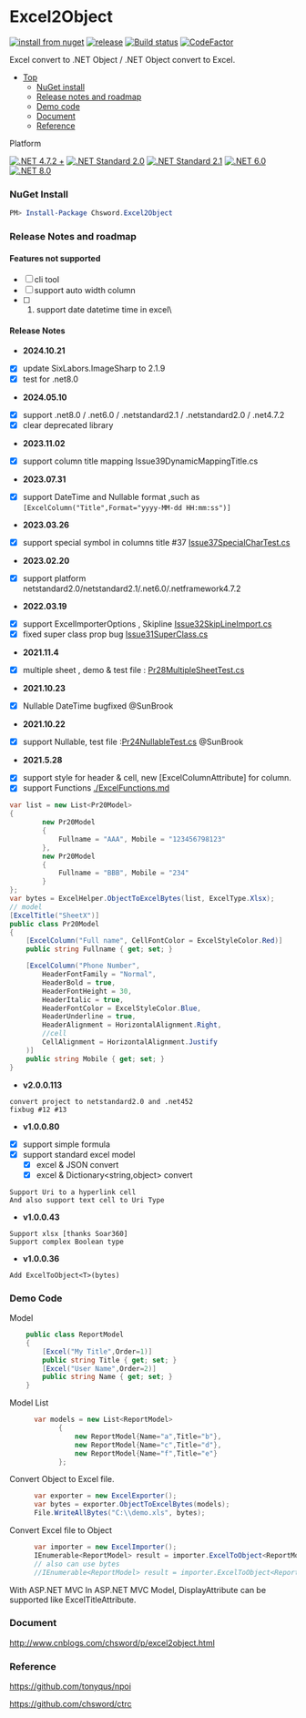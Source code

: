 # Excel2Object

[![install from nuget](http://img.shields.io/nuget/v/Chsword.Excel2Object.svg?style=flat-square)](https://www.nuget.org/packages/Chsword.Excel2Object)
[![release](https://img.shields.io/github/release/chsword/Excel2Object.svg?style=flat-square)](https://github.com/chsword/Excel2Object/releases)
[![Build status](https://ci.appveyor.com/api/projects/status/4po2h27j7yg4bph5/branch/master?svg=true)](https://ci.appveyor.com/project/chsword/excel2object)
[![CodeFactor](https://www.codefactor.io/repository/github/chsword/excel2object/badge)](https://www.codefactor.io/repository/github/chsword/excel2object)

Excel convert to .NET Object / .NET Object convert to Excel.

- [Top](#excel2object)
    - [NuGet install](#nuget-install)
    - [Release notes and roadmap](#release-notes-and-roadmap)
    - [Demo code](#demo-code)
    - [Document](#document)
    - [Reference](#reference)

Platform

[![.NET 4.7.2 +](https://img.shields.io/badge/-4.7.2%2B-brightgreen?logo=dotnet&style=for-the-badge&color=blue)](#)
[![.NET Standard 2.0](https://img.shields.io/badge/-standard2.0-brightgreen?logo=dotnet&style=for-the-badge&color=blue)](#)
[![.NET Standard 2.1](https://img.shields.io/badge/-standard2.1-brightgreen?logo=dotnet&style=for-the-badge&color=blue)](#)
[![.NET 6.0](https://img.shields.io/badge/-6.0-brightgreen?logo=dotnet&style=for-the-badge&color=blue)](#)
[![.NET 8.0](https://img.shields.io/badge/-8.0-brightgreen?logo=dotnet&style=for-the-badge&color=blue)](#)

### NuGet Install
``` powershell
PM> Install-Package Chsword.Excel2Object
```

### Release Notes and roadmap

#### Features not supported

- [ ] cli tool
- [ ] support auto width column
- [ ] 1. support date datetime time in excel\

#### Release Notes

* **2024.10.21**
- [x] update SixLabors.ImageSharp to 2.1.9
- [x] test for .net8.0
* **2024.05.10**
- [x] support .net8.0 / .net6.0 / .netstandard2.1 / .netstandard2.0 / .net4.7.2
- [x] clear deprecated library
* **2023.11.02**
- [x] support column title mapping Issue39DynamicMappingTitle.cs
* **2023.07.31**
- [x] support DateTime and Nullable<DateTime> format ,such as `[ExcelColumn("Title",Format="yyyy-MM-dd HH:mm:ss")]`
* **2023.03.26**
- [x] support special symbol in columns title #37 [Issue37SpecialCharTest.cs](https://github.com/chsword/Excel2Object/commit/273122275e724367bb6154e03df61702fcec81b3#diff-5f0f5f7558bf7d4207cfa752a4506c4df89d9b491e2501e4862aff0c2276bd61)
* **2023.02.20**
- [x] support platform netstandard2.0/netstandard2.1/.net6.0/.netframework4.7.2
* **2022.03.19**
- [x] support ExcelImporterOptions , Skipline [Issue32SkipLineImport.cs](https://github.com/chsword/Excel2Object/blob/main/Chsword.Excel2Object.Tests/Issue32SkipLineImport.cs)
- [x] fixed super class prop bug [Issue31SuperClass.cs](https://github.com/chsword/Excel2Object/blob/main/Chsword.Excel2Object.Tests/Issue31SuperClass.cs)
* **2021.11.4**
- [x] multiple sheet , demo & test file : [Pr28MultipleSheetTest.cs](https://github.com/chsword/Excel2Object/blob/main/Chsword.Excel2Object.Tests/Pr28MultipleSheetTest.cs)
* **2021.10.23**
- [x] Nullable DateTime bugfixed @SunBrook 
* **2021.10.22**
- [x] support Nullable, test file :[Pr24NullableTest.cs](https://github.com/chsword/Excel2Object/blob/main/Chsword.Excel2Object.Tests/Pr24NullableTest.cs) @SunBrook 
* **2021.5.28**
- [x] support style for header & cell, new [ExcelColumnAttribute] for column.
- [x] support Functions [./ExcelFunctions.md](./ExcelFunctions.md)

```C#
var list = new List<Pr20Model>
{
        new Pr20Model
        {
            Fullname = "AAA", Mobile = "123456798123"
        },
        new Pr20Model
        {
            Fullname = "BBB", Mobile = "234"
        }
};
var bytes = ExcelHelper.ObjectToExcelBytes(list, ExcelType.Xlsx);
// model
[ExcelTitle("SheetX")]
public class Pr20Model
{
    [ExcelColumn("Full name", CellFontColor = ExcelStyleColor.Red)]
    public string Fullname { get; set; }

    [ExcelColumn("Phone Number",
        HeaderFontFamily = "Normal",
        HeaderBold = true,
        HeaderFontHeight = 30,
        HeaderItalic = true,
        HeaderFontColor = ExcelStyleColor.Blue,
        HeaderUnderline = true,
        HeaderAlignment = HorizontalAlignment.Right,
        //cell
        CellAlignment = HorizontalAlignment.Justify
    )]
    public string Mobile { get; set; }
}
```

* **v2.0.0.113**
```
convert project to netstandard2.0 and .net452
fixbug #12 #13
```

* **v1.0.0.80**

- [x] support simple formula
- [x] support standard excel model
  - [x] excel & JSON convert
  - [x] excel & Dictionary<string,object> convert

```
Support Uri to a hyperlink cell
And also support text cell to Uri Type
```

* **v1.0.0.43**
```
Support xlsx [thanks Soar360]
Support complex Boolean type
```

* **v1.0.0.36**
```
Add ExcelToObject<T>(bytes)
```

### Demo Code

Model
``` csharp
    public class ReportModel
    {
        [Excel("My Title",Order=1)]
        public string Title { get; set; }
        [Excel("User Name",Order=2)]
        public string Name { get; set; }
    }
```

Model List
``` csharp
      var models = new List<ReportModel>
            {
                new ReportModel{Name="a",Title="b"},
                new ReportModel{Name="c",Title="d"},
                new ReportModel{Name="f",Title="e"}
            };
```

Convert Object to Excel file.
``` csharp
      var exporter = new ExcelExporter();
      var bytes = exporter.ObjectToExcelBytes(models);
      File.WriteAllBytes("C:\\demo.xls", bytes);
```

Convert Excel file to Object
``` csharp
      var importer = new ExcelImporter();
      IEnumerable<ReportModel> result = importer.ExcelToObject<ReportModel>("c:\\demo.xls");
      // also can use bytes
      //IEnumerable<ReportModel> result = importer.ExcelToObject<ReportModel>(bytes);
```

With ASP.NET MVC
      In ASP.NET MVC Model, DisplayAttribute can be supported like ExcelTitleAttribute.

### Document

http://www.cnblogs.com/chsword/p/excel2object.html

### Reference

https://github.com/tonyqus/npoi

https://github.com/chsword/ctrc
